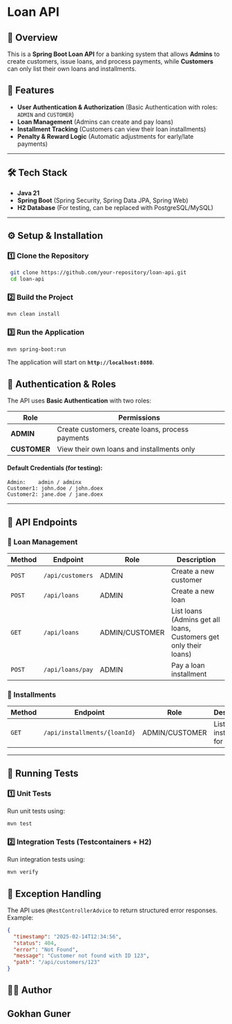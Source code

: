# Loan API

## 📌 Overview
This is a **Spring Boot Loan API** for a banking system that allows **Admins** to create customers, issue loans, and process payments, while **Customers** can only list their own loans and installments.

## 🚀 Features
- **User Authentication & Authorization** (Basic Authentication with roles: `ADMIN` and `CUSTOMER`)
- **Loan Management** (Admins can create and pay loans)
- **Installment Tracking** (Customers can view their loan installments)
- **Penalty & Reward Logic** (Automatic adjustments for early/late payments)

---

## 🛠️ Tech Stack
- **Java 21**
- **Spring Boot** (Spring Security, Spring Data JPA, Spring Web)
- **H2 Database** (For testing, can be replaced with PostgreSQL/MySQL)

---

## ⚙️ Setup & Installation

### 1️⃣ Clone the Repository
```sh
 git clone https://github.com/your-repository/loan-api.git
 cd loan-api
```

### 2️⃣ Build the Project
```sh
mvn clean install
```

### 3️⃣ Run the Application
```sh
mvn spring-boot:run
```

The application will start on **`http://localhost:8080`**.


## 🔐 Authentication & Roles
The API uses **Basic Authentication** with two roles:

| Role    | Permissions |
|---------|------------|
| **ADMIN** | Create customers, create loans, process payments |
| **CUSTOMER** | View their own loans and installments only |

#### Default Credentials (for testing):
```
Admin:    admin / adminx
Customer1: john.doe / john.doex
Customer2: jane.doe / jane.doex
```

---

## 📌 API Endpoints

### 🔹 Loan Management
| Method | Endpoint | Role | Description |
|--------|---------|------|-------------|
| `POST` | `/api/customers` | ADMIN | Create a new customer |
| `POST` | `/api/loans` | ADMIN | Create a new loan |
| `GET` | `/api/loans` | ADMIN/CUSTOMER | List loans (Admins get all loans, Customers get only their loans) |
| `POST` | `/api/loans/pay` | ADMIN | Pay a loan installment |

### 🔹 Installments
| Method | Endpoint | Role | Description |
|--------|---------|------|-------------|
| `GET` | `/api/installments/{loanId}` | ADMIN/CUSTOMER | List installments for a loan |

---

## 🧪 Running Tests

### 1️⃣ Unit Tests
Run unit tests using:
```sh
mvn test
```

### 2️⃣ Integration Tests (Testcontainers + H2)
Run integration tests using:
```sh
mvn verify
```

## 📜 Exception Handling
The API uses `@RestControllerAdvice` to return structured error responses. Example:
```json
{
  "timestamp": "2025-02-14T12:34:56",
  "status": 404,
  "error": "Not Found",
  "message": "Customer not found with ID 123",
  "path": "/api/customers/123"
}
```

## 👨‍💻 Author
**Gokhan Guner**  
---

